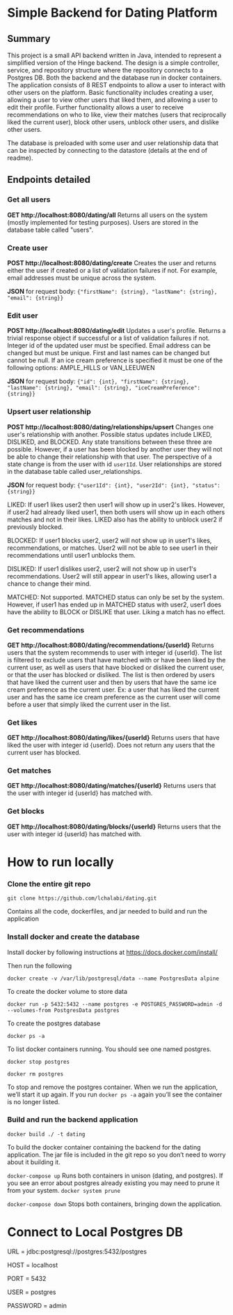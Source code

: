 # Simple Backend for Dating Platform
## Summary
This project is a small API backend written in Java, intended to represent a simplified version of the Hinge backend.  The design is a simple controller, service, and repository structure where the repository connects to a Postgres DB.  Both the backend and the database run in docker containers.  The application consists of 8 REST endpoints to allow a user to interact with other users on the platform.  Basic functionality includes creating a user, allowing a user to view other users that liked them, and allowing a user to edit their profile. Further functionality allows a user to receive recommendations on who to like, view their matches (users that reciprocally liked the current user), block other users, unblock other users, and dislike other users.  

The database is preloaded with some user and user relationship data that can be inspected by connecting to the datastore (details at the end of readme). 

## Endpoints detailed 
### Get all users
**GET http://localhost:8080/dating/all**
Returns all users on the system (mostly implemented for testing purposes).  Users are stored in the database table called "users". 

### Create user
**POST http://localhost:8080/dating/create**
Creates the user and returns either the user if created or a list of validation failures if not. For example, email addresses must be unique across the system. 

**JSON** for request body: ```{"firstName": {string}, "lastName": {string}, "email": {string}}```

### Edit user
**POST http://localhost:8080/dating/edit**
Updates a user's profile.  Returns a trivial response object if successful or a list of validation failures if not.  Integer id of the updated user must be specified. Email address can be changed but must be unique.  First and last names can be changed but cannot be null.  If an ice cream preference is specified it must be one of the following options: AMPLE_HILLS or VAN_LEEUWEN 

**JSON** for request body: ```{"id": {int}, "firstName": {string}, "lastName": {string}, "email": {string}, "iceCreamPreference": {string}}```

### Upsert user relationship
**POST http://localhost:8080/dating/relationships/upsert**
Changes one user's relationship with another.  Possible status updates include LIKED, DISLIKED, and BLOCKED.  Any state transitions between these three are possible.  However, if a user has been blocked by another user they will not be able to change their relationship with that user.  The perspective of a state change is from the user with id ```user1Id```.  User relationships are stored in the database table called user_relationships.

**JSON** for request body: ```{"user1Id": {int}, "user2Id": {int}, "status": {string}}```

LIKED: If user1 likes user2 then user1 will show up in user2's likes.  However, if user2 had already liked user1, then both users will show up in each others matches and not in their likes.  LIKED also has the ability to unblock user2 if previously blocked. 

BLOCKED: If user1 blocks user2, user2 will not show up in user1's likes, recommendations, or matches.  User2 will not be able to see user1 in their recommendations until user1 unblocks them. 

DISLIKED: If user1 dislikes user2, user2 will not show up in user1's recommendations.   User2 will still appear in user1's likes, allowing user1 a chance to change their mind. 

MATCHED: Not supported.  MATCHED status can only be set by the system.  However, if user1 has ended up in MATCHED status with user2, user1 does have the ability to BLOCK or DISLIKE that user.  Liking a match has no effect.  

### Get recommendations
**GET http://localhost:8080/dating/recommendations/{userId}**
Returns users that the system recommends to user with integer id {userId}.  The list is filtered to exclude users that have matched with or have been liked by the current user, as well as users that have blocked or disliked the current user, or that the user has blocked or disliked.  The list is then ordered by users that have liked the current user and then by users that have the same ice cream preference as the current user.  Ex: a user that has liked the current user and has the same ice cream preference as the current user will come before a user that simply liked the current user in the list. 

### Get likes
**GET http://localhost:8080/dating/likes/{userId}**
Returns users that have liked the user with integer id {userId}.  Does not return any users that the current user has blocked.

### Get matches
**GET http://localhost:8080/dating/matches/{userId}**
Returns users that the user with integer id {userId} has matched with. 

### Get blocks
**GET http://localhost:8080/dating/blocks/{userId}**
Returns users that the user with integer id {userId} has matched with. 

# How to run locally 

### Clone the entire git repo
```git clone https://github.com/lchalabi/dating.git```

Contains all the code, dockerfiles, and jar needed to build and run the application

### Install docker and create the database

Install docker by following instructions at https://docs.docker.com/install/

Then run the following 

 ```docker create -v /var/lib/postgresql/data --name PostgresData alpine``` 
 
To create the docker volume to store data

```docker run -p 5432:5432 --name postgres -e POSTGRES_PASSWORD=admin -d --volumes-from PostgresData postgres```

To create the postgres database

```docker ps -a```

To list docker containers running.  You should see one named postgres. 

```docker stop postgres```

```docker rm postgres```

To stop and remove the postgres container.  When we run the application, we’ll start it up again. If you run ```docker ps -a``` again you’ll see the container is no longer listed. 

### Build and run the backend application

```docker build ./ -t dating```

To build the docker container containing the backend for the dating application. The jar file is included in the git repo so you don’t need to worry about it building it.  

```docker-compose up```
Runs both containers in unison (dating, and postgres).  If you see an error about postgres already existing you may need to prune it from your system.  ```docker system prune```

```docker-compose down```
Stops both containers, bringing down the application. 

# Connect to Local Postgres DB

URL = jdbc:postgresql://postgres:5432/postgres

HOST = localhost

PORT = 5432

USER = postgres

PASSWORD = admin











